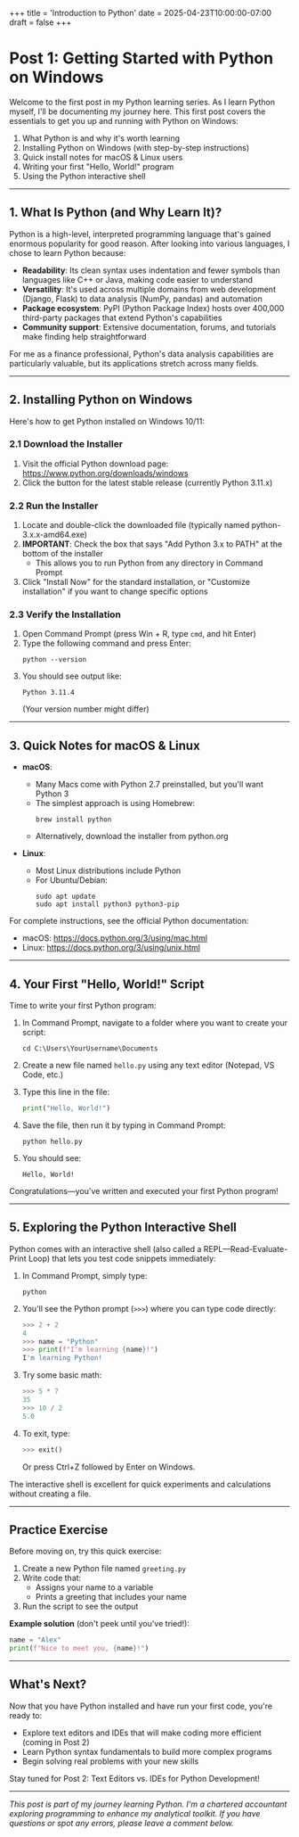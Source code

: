 +++
title = 'Introduction to Python'
date = 2025-04-23T10:00:00-07:00
draft = false
+++

# Post 1: Getting Started with Python on Windows

Welcome to the first post in my Python learning series. As I learn Python myself, I'll be documenting my journey here. This first post covers the essentials to get you up and running with Python on Windows:

1. What Python is and why it's worth learning
2. Installing Python on Windows (with step-by-step instructions)
3. Quick install notes for macOS & Linux users
4. Writing your first "Hello, World!" program
5. Using the Python interactive shell

---

## 1. What Is Python (and Why Learn It)?

Python is a high-level, interpreted programming language that's gained enormous popularity for good reason. After looking into various languages, I chose to learn Python because:

- **Readability**: Its clean syntax uses indentation and fewer symbols than languages like C++ or Java, making code easier to understand
- **Versatility**: It's used across multiple domains from web development (Django, Flask) to data analysis (NumPy, pandas) and automation
- **Package ecosystem**: PyPI (Python Package Index) hosts over 400,000 third-party packages that extend Python's capabilities
- **Community support**: Extensive documentation, forums, and tutorials make finding help straightforward

For me as a finance professional, Python's data analysis capabilities are particularly valuable, but its applications stretch across many fields.

---

## 2. Installing Python on Windows

Here's how to get Python installed on Windows 10/11:

### 2.1 Download the Installer
1. Visit the official Python download page: https://www.python.org/downloads/windows
2. Click the button for the latest stable release (currently Python 3.11.x)

### 2.2 Run the Installer
1. Locate and double-click the downloaded file (typically named python-3.x.x-amd64.exe)
2. **IMPORTANT**: Check the box that says "Add Python 3.x to PATH" at the bottom of the installer
   - This allows you to run Python from any directory in Command Prompt
3. Click "Install Now" for the standard installation, or "Customize installation" if you want to change specific options

### 2.3 Verify the Installation
1. Open Command Prompt (press Win + R, type `cmd`, and hit Enter)
2. Type the following command and press Enter:
   ```
   python --version
   ```
3. You should see output like:
   ```
   Python 3.11.4
   ```
   (Your version number might differ)

---

## 3. Quick Notes for macOS & Linux

- **macOS**:
  - Many Macs come with Python 2.7 preinstalled, but you'll want Python 3
  - The simplest approach is using Homebrew:
    ```
    brew install python
    ```
  - Alternatively, download the installer from python.org

- **Linux**:
  - Most Linux distributions include Python
  - For Ubuntu/Debian:
    ```
    sudo apt update
    sudo apt install python3 python3-pip
    ```

For complete instructions, see the official Python documentation:
- macOS: https://docs.python.org/3/using/mac.html
- Linux: https://docs.python.org/3/using/unix.html

---

## 4. Your First "Hello, World!" Script

Time to write your first Python program:

1. In Command Prompt, navigate to a folder where you want to create your script:
   ```
   cd C:\Users\YourUsername\Documents
   ```

2. Create a new file named `hello.py` using any text editor (Notepad, VS Code, etc.)

3. Type this line in the file:
   ```python
   print("Hello, World!")
   ```

4. Save the file, then run it by typing in Command Prompt:
   ```
   python hello.py
   ```

5. You should see:
   ```
   Hello, World!
   ```

Congratulations—you've written and executed your first Python program!

---

## 5. Exploring the Python Interactive Shell

Python comes with an interactive shell (also called a REPL—Read-Evaluate-Print Loop) that lets you test code snippets immediately:

1. In Command Prompt, simply type:
   ```
   python
   ```

2. You'll see the Python prompt (`>>>`) where you can type code directly:
   ```python
   >>> 2 + 2
   4
   >>> name = "Python"
   >>> print(f"I'm learning {name}!")
   I'm learning Python!
   ```

3. Try some basic math:
   ```python
   >>> 5 * 7
   35
   >>> 10 / 2
   5.0
   ```

4. To exit, type:
   ```python
   >>> exit()
   ```
   Or press Ctrl+Z followed by Enter on Windows.

The interactive shell is excellent for quick experiments and calculations without creating a file.

---

## Practice Exercise

Before moving on, try this quick exercise:

1. Create a new Python file named `greeting.py`
2. Write code that:
   - Assigns your name to a variable
   - Prints a greeting that includes your name
3. Run the script to see the output

**Example solution** (don't peek until you've tried!):
```python
name = "Alex"
print(f"Nice to meet you, {name}!")
```

---

## What's Next?

Now that you have Python installed and have run your first code, you're ready to:
- Explore text editors and IDEs that will make coding more efficient (coming in Post 2)
- Learn Python syntax fundamentals to build more complex programs
- Begin solving real problems with your new skills

Stay tuned for Post 2: Text Editors vs. IDEs for Python Development!

---

*This post is part of my journey learning Python. I'm a chartered accountant exploring programming to enhance my analytical toolkit. If you have questions or spot any errors, please leave a comment below.*